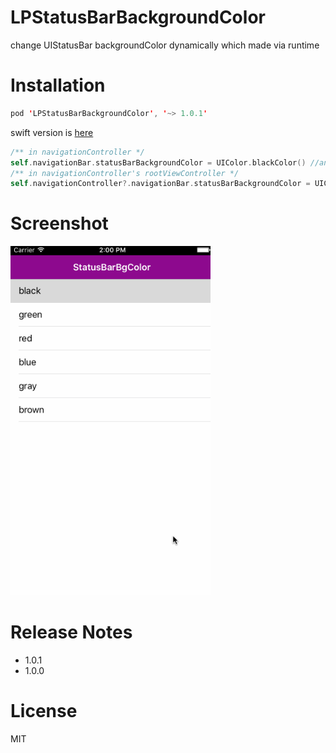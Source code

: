 # LPStatusBarBackgroundColor
change UIStatusBar backgroundColor dynamically which made via runtime

# Installation

```swift
pod 'LPStatusBarBackgroundColor', '~> 1.0.1'
```
swift version is [here](https://github.com/litt1e-p/LPStatusBarBackgroundColor-swift) 

```swift
/** in navigationController */
self.navigationBar.statusBarBackgroundColor = UIColor.blackColor() //any color you want
/** in navigationController's rootViewController */
self.navigationController?.navigationBar.statusBarBackgroundColor = UIColor.brownColor //any color you want
```
# Screenshot

<img src="screenshot.gif" width=320>

# Release Notes

- 1.0.1 
- 1.0.0

# License

MIT 

